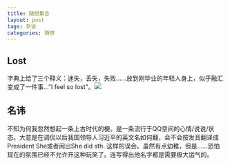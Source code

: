 ```yaml
---
title: 随想集合
layout: post
tags: 杂谈
categories: 随想
---
```


## Lost
字典上给了三个释义：迷失，丢失，失败……放到刚毕业的年轻人身上，似乎融汇变成了一件事…"I feel so lost"。![](https://nullrecurrent.github.io//image/20.jpg)

## 名讳
不知为何我忽然想起一条上古时代的梗。是一条流行于QQ空间的心情/说说/状态。大意是在调侃以后我国领导人习近平的英文名如何翻，会不会按发音翻译成President She或者闹出She did sth. 这样的误会。虽然有点幼稚，但是……恐怕现在的氛围已经不允许开这种玩笑了。连写得出他名字都是需要极大运气的。
